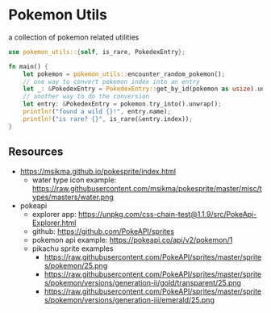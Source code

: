 # Pokemon Utils

a collection of pokemon related utilities

```rust
use pokemon_utils::{self, is_rare, PokedexEntry};

fn main() {
    let pokemon = pokemon_utils::encounter_random_pokemon();
    // one way to convert pokemon index into an entry
    let _: &PokedexEntry = PokedexEntry::get_by_id(pokemon as usize).unwrap();
    // another way to do the conversion
    let entry: &PokedexEntry = pokemon.try_into().unwrap();
    println!("found a wild {}!", entry.name);
    println!("is rare? {}", is_rare(&entry.index));
}
```

## Resources

- https://msikma.github.io/pokesprite/index.html
  - water type icon example: https://raw.githubusercontent.com/msikma/pokesprite/master/misc/types/masters/water.png
- pokeapi
  - explorer app: https://unpkg.com/css-chain-test@1.1.9/src/PokeApi-Explorer.html
  - github: https://github.com/PokeAPI/sprites
  - pokemon api example: https://pokeapi.co/api/v2/pokemon/1
  - pikachu sprite examples
    - https://raw.githubusercontent.com/PokeAPI/sprites/master/sprites/pokemon/25.png
    - https://raw.githubusercontent.com/PokeAPI/sprites/master/sprites/pokemon/versions/generation-ii/gold/transparent/25.png
    - https://raw.githubusercontent.com/PokeAPI/sprites/master/sprites/pokemon/versions/generation-iii/emerald/25.png
